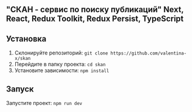 ## "СКАН - сервис по поиску публикаций" Next, React, Redux Toolkit, Redux Persist, TypeScript

## Установка

1. Склонируйте репозиторий: `git clone https://github.com/valentina-x/skan`
2. Перейдите в папку проекта: `cd skan`
3. Установите зависимости: `npm install`

## Запуск

Запустите проект: `npm run dev`

